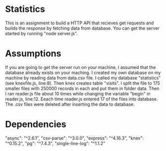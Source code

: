 # Statistics
This is an assignment to build a HTTP API that recieves get requests and builds the response by fetching data from database.
You can get the server started by running "node server.js".

# Assumptions
 If you are going to get the server run on your machine, I assumed that the database already exists on your maching.
 I created my own database on my machine by reading data from data.csv file. 
 I called my database "statistics" (see knexfile.js, line:8). Then knex creates table "visits". I split the file to 
 175 smaller files with 250000 records in each and put them in folder data. Then I ran reader.js file about 10 times while 
 changing the variable "begin" in reader.js, line:12. Eeach time reader.js entered 17 of the files into database. 
 The .csv files were deleted after inserting the data to database. 
 

# Dependencies
  "async": "^2.6.1",
  "csv-parse": "^3.0.0",
  "express": "^4.16.3",
  "knex": "^0.15.2",
  "pg": "^7.4.3",
  "single-line-log": "^1.1.2"
